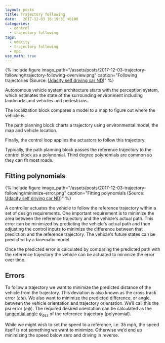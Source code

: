 ```yaml
---
layout: posts
title: Trajectory following
date:   2017-12-03 16:19:31 +0100
categories:
  - control
  - trajectory following
tags:
  - udacity
  - trajectory following
  - mpc
use_math: true
---
```


{% include figure image_path="/assets/posts/2017-12-03-trajectory-following/trajectory-following-overview.png" caption="Following trajectories (Source: [Udacity self driving car ND](https://classroom.udacity.com/nanodegrees/nd013/parts/40f38239-66b6-46ec-ae68-03afd8a601c8/modules/f1820894-8322-4bb3-81aa-b26b3c6dcbaf/lessons/af4fcd4f-eb1f-43d8-82b3-17bb1e71695f/concepts/7e93146c-7097-46c7-8a9f-3e3110dd854b))" %}

Autonomous vehicle system architecture starts with the perception system, which estimates the state of
the surrounding environment including landmarks and vehicles and pedestrians.

The localization block compares a model to a map to figure out where the vehicle is.

The path planning block charts a trajectory using environmental model, the map and vehicle location.

Finally, the control loop applies the actuators to follow this trajectory.

Typically, the path planning block passes the reference trajectory to the control block as a polynomial.
Third degree polynomials are common so they can fit most roads.

## Fitting polynomials

{% include figure image_path="/assets/posts/2017-12-03-trajectory-following/minimize-error.png" caption="Fitting polynomials (Source: [Udacity self driving car ND](https://classroom.udacity.com/nanodegrees/nd013/parts/40f38239-66b6-46ec-ae68-03afd8a601c8/modules/f1820894-8322-4bb3-81aa-b26b3c6dcbaf/lessons/af4fcd4f-eb1f-43d8-82b3-17bb1e71695f/concepts/e88c2080-1abc-4800-a83c-83f52b2ca0c8))" %}

A controller actuates the vehicle to follow the reference trajectory within a set of design requirements.
One important requirement is to minimize the area between the reference trajectory and the vehicle's actual path.
This error can be minimized by predicting the vehicle's actual path and then adjusting the control inputs to minimize the difference between
that prediction and the reference trajectory. The vehicle's future states can be predicted by a kinematic model.

Once the predicted error is calculated by comparing the predicted path with the reference trajectory the vehicle can be actuated to minimize the error over time.


## Errors

To follow a trajectory we want to minimize the predicted distance of the vehicle from the trajectory. This deviation is also known as the cross track error ($cte$).
We also want to minimize the predicted difference, or angle, between the vehicle orientation and trajectory orientation. We’ll call this the psi error ($e\psi$).
The required desired orientation can be calculated as the [tangential angle](https://en.wikipedia.org/wiki/Tangential_angle) $\psi_{des}$ of the reference trajectory (polynomial).

While we might wish to set the speed to a reference, i.e. 35 mph, the speed itself is not something we want to minimize.
Otherwise we’d end up minimizing the speed below zero and driving in reverse.

